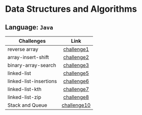 # Data Structures and Algorithms

## Language: `Java`

| Challenges  |      Link     | 
|----------|:-------------:|
| reverse array |[challenge1](https://github.com/Marahmusleh/data-structures-and-algorithms/blob/main/java/arrayReverse1/README.md)| 
|array-insert-shift | [challenge2](https://github.com/Marahmusleh/data-structures-and-algorithms/blob/main/java/arrayInsertShift/README.md)| 
|binary-array-search|[challenge3](https://github.com/Marahmusleh/data-structures-and-algorithms/blob/main/java/array-binary-search/README.md) |
|linked-list|[challenge5](https://github.com/Marahmusleh/data-structures-and-algorithms/blob/main/java/linked-list/README.md)|
|linked-list-insertions|[challenge6](https://github.com/Marahmusleh/data-structures-and-algorithms/blob/linked-list-insertions/java/linked-list/README.md)|
|linked-list-kth|[challenge7](https://github.com/Marahmusleh/data-structures-and-algorithms/blob/main/java/linked-list/README.md)|
|linked-list-zip|[challenge8](https://github.com/Marahmusleh/data-structures-and-algorithms/blob/main/java/linked-list/README.md)|
|Stack and Queue|[challenge10](https://github.com/Marahmusleh/data-structures-and-algorithms/blob/main/java/StackAndQueue/README.md)|


 
